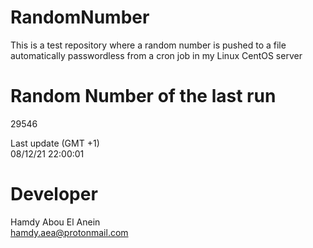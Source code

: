 # RandomNumber    
This is a test repository where a random number is pushed to a file automatically passwordless from a cron job in my Linux CentOS server    
# Random Number of the last run   
29546
      
Last update (GMT +1)    
08/12/21 22:00:01
# Developer    
Hamdy Abou El Anein   
hamdy.aea@protonmail.com
